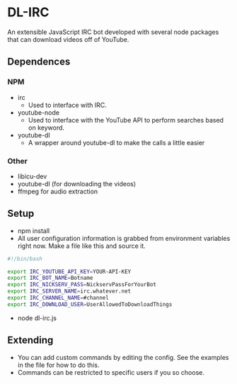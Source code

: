# DL-IRC
An extensible JavaScript IRC bot developed with several node packages that can download videos off of YouTube.

## Dependences
### NPM
* irc
	* Used to interface with IRC.
* youtube-node
	* Used to interface with the YouTube API to perform searches based on keyword.
* youtube-dl
    * A wrapper around youtube-dl to make the calls a little easier

### Other
* libicu-dev
* youtube-dl (for downloading the videos)
* ffmpeg for audio extraction

## Setup
* npm install
* All user configuration information is grabbed from environment variables
right now. Make a file like this and source it.
```bash
#!/bin/bash

export IRC_YOUTUBE_API_KEY=YOUR-API-KEY
export IRC_BOT_NAME=Botname
export IRC_NICKSERV_PASS=NickservPassForYourBot
export IRC_SERVER_NAME=irc.whatever.net
export IRC_CHANNEL_NAME=#channel
export IRC_DOWNLOAD_USER=UserAllowedToDownloadThings
```
* node dl-irc.js

## Extending
* You can add custom commands by editing the config. See the examples in the
file for how to do this.
* Commands can be restricted to specific users if you so choose.
